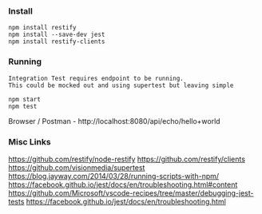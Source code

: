 ### Install
```
npm install restify
npm install --save-dev jest
npm install restify-clients
```

### Running
    Integration Test requires endpoint to be running.
    This could be mocked out and using supertest but leaving simple
```
npm start
npm test
```

Browser / Postman - http://localhost:8080/api/echo/hello+world

### Misc Links
https://github.com/restify/node-restify
https://github.com/restify/clients
https://github.com/visionmedia/supertest
https://blog.jayway.com/2014/03/28/running-scripts-with-npm/
https://facebook.github.io/jest/docs/en/troubleshooting.html#content
https://github.com/Microsoft/vscode-recipes/tree/master/debugging-jest-tests
https://facebook.github.io/jest/docs/en/troubleshooting.html